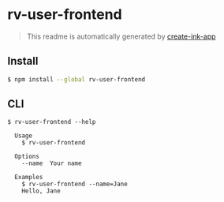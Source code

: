 # rv-user-frontend

> This readme is automatically generated by [create-ink-app](https://github.com/vadimdemedes/create-ink-app)

## Install

```bash
$ npm install --global rv-user-frontend
```

## CLI

```
$ rv-user-frontend --help

  Usage
    $ rv-user-frontend

  Options
    --name  Your name

  Examples
    $ rv-user-frontend --name=Jane
    Hello, Jane
```
